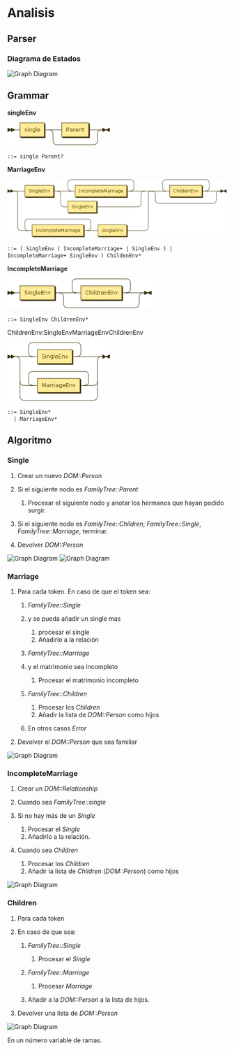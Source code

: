 Analisis[](#Analisis)
=====================

Parser[](#Parser)
------------------

### Diagrama de Estados[](#Diagrama-de-Estados)

![Graph
Diagram](images/status.png)

Grammar[](#Grammar)
--------------------

**singleEnv**

![image](images/singleEnv.png)

    ::= single Parent?

**MarriageEnv**

![image](images/marriageEnv.png)

    ::= ( SingleEnv ( IncompleteMarriage+ | SingleEnv ) | IncompleteMarriage+ SingleEnv ) ChildenEnv*

**IncompleteMarriage**

![image](images/incompleteMarriage.png)

    ::= SingleEnv ChildrenEnv*

ChildrenEnv:SingleEnvMarriageEnvChildrenEnv

![image](images/childrenEnv.png)

    ::= SingleEnv*
      | MarriageEnv*

Algoritmo[](#Algoritmo)
------------------------

### Single[](#Single)

1.  Crear un nuevo *DOM::Person*
2.  Si el siguiente nodo es *FamilyTree::Parent*
    1.  Procesar el siguiente nodo y anotar los hermanos que hayan
        podido surgir.

3.  Si el siguiente nodo es *FamilyTree::Children*,
    *FamilyTree::Single*, *FamilyTree::Marriage*, terminar.
4.  Devolver *DOM::Person*

![Graph
Diagram](images/singl1_alg.png)
![Graph
Diagram](images/singl2_alg.png)

### Marriage[](#Marriage)

1.  Para cada token. En caso de que el token sea:
    1.  *FamilyTree::Single*
    2.  y se pueda añadir un single mas
        1.  procesar el single
        2.  Añadirlo a la relación

    3.  *FamilyTree::Marriage*
    4.  y el matrimonio sea incompleto
        1.  Procesar el matrimonio incompleto

    5.  *FamilyTree::Children*
        1.  Procesar los *Children*
        2.  Añadir la lista de *DOM::Person* como hijos

    6.  En otros casos *Error*

2.  Devolver el *DOM::Person* que sea familiar

![Graph
Diagram](images/marriage_alg.png)

### IncompleteMarriage[](#IncompleteMarriage)

1.  Crear un *DOM::Relationship*
2.  Cuando sea *FamilyTree::single*
3.  Si no hay más de un *Single*
    1.  Procesar el *Single*
    2.  Añadirlo a la relación.

4.  Cuando sea *Children*
    1.  Procesar los *Children*
    2.  Añadir la lista de *Children* (*DOM::Person*) como hijos

![Graph
Diagram](images/incomp_marriage_alg.png)

### Children[](#Children)

1.  Para cada token
2.  En caso de que sea:
    1.  *FamilyTree::Single*
        1.  Procesar el *Single*

    2.  *FamilyTree::Marriage*
        1.  Procesar *Marriage*

    3.  Añadir a la *DOM::Person* a la lista de hijos.

3.  Devolver una lista de *DOM::Person*

![Graph
Diagram](images/children_alg.png)

En un número variable de ramas.
